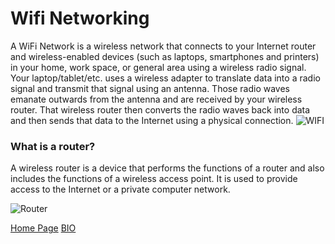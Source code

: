 # Wifi Networking

A WiFi Network is a wireless network that connects to your Internet router and wireless-enabled devices (such as laptops, smartphones and printers) in your home, work space, or general area using a wireless radio signal. Your laptop/tablet/etc. uses a wireless adapter to translate data into a radio signal and transmit that signal using an antenna. Those radio waves emanate outwards from the antenna and are received by your wireless router. That wireless router then converts the radio waves back into data and then sends that data to the Internet using a physical connection. 
![WIFI](https://images.vectorhq.com/images/previews/529/blue-wifi-logo-psd-429967.png)

### What is a router?
A wireless router is a device that performs the functions of a router and also includes the functions of a wireless access point. It is used to provide access to the Internet or a private computer network.

![Router](https://4.imimg.com/data4/WG/LA/MY-2662328/wifi-routers-500x500.png)

[Home Page](https://techzolutionz.github.io/techzolutionz.github.io/)
[BIO](https://techzolutionz.github.io/techzolutionz.github.io/bio)
